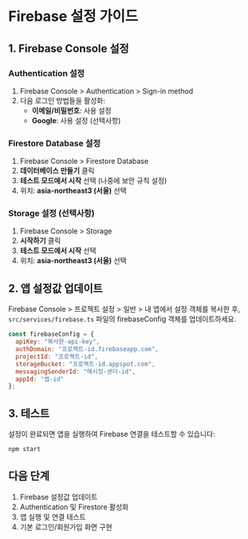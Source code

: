 # Firebase 설정 가이드

## 1. Firebase Console 설정

### Authentication 설정
1. Firebase Console > Authentication > Sign-in method
2. 다음 로그인 방법들을 활성화:
   - **이메일/비밀번호**: 사용 설정
   - **Google**: 사용 설정 (선택사항)

### Firestore Database 설정
1. Firebase Console > Firestore Database
2. **데이터베이스 만들기** 클릭
3. **테스트 모드에서 시작** 선택 (나중에 보안 규칙 설정)
4. 위치: **asia-northeast3 (서울)** 선택

### Storage 설정 (선택사항)
1. Firebase Console > Storage
2. **시작하기** 클릭
3. **테스트 모드에서 시작** 선택
4. 위치: **asia-northeast3 (서울)** 선택

## 2. 앱 설정값 업데이트

Firebase Console > 프로젝트 설정 > 일반 > 내 앱에서 설정 객체를 복사한 후,
`src/services/firebase.ts` 파일의 firebaseConfig 객체를 업데이트하세요.

```javascript
const firebaseConfig = {
  apiKey: "복사한-api-key",
  authDomain: "프로젝트-id.firebaseapp.com",
  projectId: "프로젝트-id", 
  storageBucket: "프로젝트-id.appspot.com",
  messagingSenderId: "메시징-센더-id",
  appId: "앱-id"
};
```

## 3. 테스트

설정이 완료되면 앱을 실행하여 Firebase 연결을 테스트할 수 있습니다:

```bash
npm start
```

## 다음 단계

1. Firebase 설정값 업데이트
2. Authentication 및 Firestore 활성화  
3. 앱 실행 및 연결 테스트
4. 기본 로그인/회원가입 화면 구현

